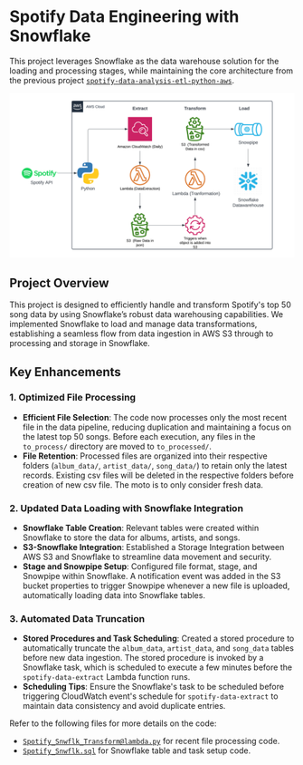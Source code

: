 # Spotify Data Engineering with Snowflake

This project leverages Snowflake as the data warehouse solution for the loading and processing stages, while maintaining the core architecture from the previous project [`spotify-data-analysis-etl-python-aws`](https://github.com/harshaallam/spotify-data-analysis-etl-python-aws). 

![Architecture](Spotify-Snowflake-architecture.png)

## Project Overview
This project is designed to efficiently handle and transform Spotify's top 50 song data by using Snowflake’s robust data warehousing capabilities. We implemented Snowflake to load and manage data transformations, establishing a seamless flow from data ingestion in AWS S3 through to processing and storage in Snowflake.  

## Key Enhancements
### 1. **Optimized File Processing**
   - **Efficient File Selection**: The code now processes only the most recent file in the data pipeline, reducing duplication and maintaining a focus on the latest top 50 songs. Before each execution, any files in the `to_process/` directory are moved to `to_processed/`.
   - **File Retention**: Processed files are organized into their respective folders (`album_data/`, `artist_data/`, `song_data/`) to retain only the latest records. Existing csv files will be deleted in the respective folders before creation of new csv file. The moto is to only consider fresh data.

### 2. **Updated Data Loading with Snowflake Integration**
   - **Snowflake Table Creation**: Relevant tables were created within Snowflake to store the data for albums, artists, and songs.
   - **S3-Snowflake Integration**: Established a Storage Integration between AWS S3 and Snowflake to streamline data movement and security.
   - **Stage and Snowpipe Setup**: Configured file format, stage, and Snowpipe within Snowflake. A notification event was added in the S3 bucket properties to trigger Snowpipe whenever a new file is uploaded, automatically loading data into Snowflake tables.

### 3. **Automated Data Truncation**
   - **Stored Procedures and Task Scheduling**: Created a stored procedure to automatically truncate the `album_data`, `artist_data`, and `song_data` tables before new data ingestion. The stored procedure is invoked by a Snowflake task, which is scheduled to execute a few minutes before the `spotify-data-extract` Lambda function runs.
   - **Scheduling Tips**: Ensure the Snowflake's task to be scheduled before triggering CloudWatch event's schedule for `spotify-data-extract` to maintain data consistency and avoid duplicate entries.

Refer to the following files for more details on the code:
- [`Spotify_Snwflk_Transform@lambda.py`](./Spotify_Snwflk_Transform@lambda.py) for recent file processing code.
- [`Spotify_Snwflk.sql`](./Spotify_Snwflk.sql) for Snowflake table and task setup code.
